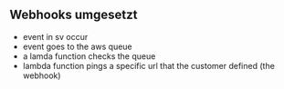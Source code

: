 ## Webhooks umgesetzt

- event in sv occur
- event goes to the aws queue
- a lamda function checks the queue
- lambda function pings a specific url that the customer defined (the webhook)
